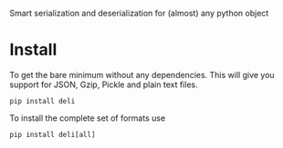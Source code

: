 Smart serialization and deserialization for (almost) any python object

# Install

To get the bare minimum without any dependencies. This will give you support for JSON, Gzip, Pickle and plain text
files.

```shell
pip install deli
```

To install the complete set of formats use

```shell
pip install deli[all]
```
